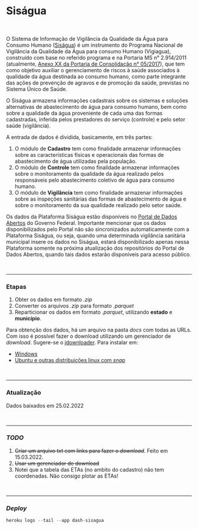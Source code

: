 # Siságua

<br>

O Sistema de Informação de Vigilância da Qualidade da Água para Consumo Humano ([Siságua](http://sisagua.saude.gov.br/sisagua/login.jsf)) é um instrumento do Programa Nacional de Vigilância da Qualidade da Água para consumo Humano (Vigiagua), construído com base no referido programa e na Portaria MS n° 2.914/2011 (atualmente, [Anexo XX da Portaria de Consolidação n° 05/2017](https://cevs-admin.rs.gov.br/upload/arquivos/201804/26143402-anexo-xx.pdf)), que tem como objetivo auxiliar o gerenciamento de riscos à saúde associados à qualidade da água destinada ao consumo humano, como parte integrante das ações de prevenção de agravos e de promoção da saúde, previstas no Sistema Único de Saúde.

O Siságua armazena informações cadastrais sobre os sistemas e soluções alternativas de abastecimento de água para consumo humano, bem como sobre a qualidade da água proveniente de cada uma das formas cadastradas, inferida pelos prestadores do serviço (controle) e pelo setor saúde (vigilância).

A entrada de dados é dividida, basicamente, em três partes:

1. O módulo de **Cadastro** tem como finalidade armazenar informações sobre as características físicas e operacionais das formas de abastecimento de água utilizadas pela população.
2. O módulo de **Controle** tem como finalidade armazenar informações sobre o monitoramento da qualidade da água realizado pelos responsáveis pelo abastecimento coletivo de água para consumo humano.
3. O módulo de **Vigilância** tem como finalidade armazenar informações sobre as inspeções sanitárias das formas de abastecimento de água e sobre o monitoramento da sua qualidade realizado pelo setor saúde.

Os dados da Plataforma Siságua estão disponíveis no [Portal de Dados Abertos](http://www.dados.gov.br/dataset?tags=SISAGUA) do Governo Federal. Importante mencionar que os dados disponibilizados pelo Portal não são sincronizados automaticamente com a Plataforma Siságua, ou seja, quando uma determinada vigilância sanitária municipal insere os dados no Siságua, estará disponibilizado apenas nessa Plataforma somente na próxima atualização dos repositórios do Portal de Dados Abertos, quando tais dados estarão disponíveis para acesso público.

<br>

---

### Etapas

1. Obter os dados em formato *.zip*
2. Converter os arquivos *.zip* para formato *.parquet*
3. Reparticionar os dados em formato *.parquet*, utilizando **estado** e **município**.


Para obtenção dos dados, há um arquivo na pasta *docs* com todas as URLs. Com isso é possível fazer o download utilizando um gerenciador de *download*. Sugere-se o [jdownloader](https://jdownloader.org). Para instalar em:
- [Windows](https://jdownloader.org/download/index)
- [Ubuntu e outras distribuições linux com *snap*](https://snapcraft.io/install/jdownloader2/ubuntu)

<br>

---

### Atualização

Dados baixados em 25.02.2022

<br>

---

### *TODO*

1. <strike>Criar um arquivo txt com links para fazer o *download*</strike>. Feito em 15.03.2022.
2. <strike>Usar um gerenciador de download</strike>
3. Notei que a tabela das ETAs (no ambito do cadastro) não tem coordenadas. Não consigo plotar as ETAs!


<br>

----

### *Deploy*
```python
heroku logs --tail --app dash-sisagua
```

